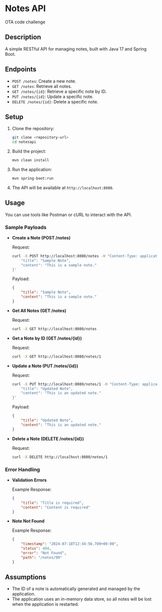 # Notes API
OTA code challenge

## Description
A simple RESTful API for managing notes, built with Java 17 and Spring Boot.

## Endpoints

- `POST /notes`: Create a new note.
- `GET /notes`: Retrieve all notes.
- `GET /notes/{id}`: Retrieve a specific note by ID.
- `PUT /notes/{id}`: Update a specific note.
- `DELETE /notes/{id}`: Delete a specific note.

## Setup

1. Clone the repository:
    ```sh
    git clone <repository-url>
    cd notesapi
    ```

2. Build the project:
    ```sh
    mvn clean install
    ```

3. Run the application:
    ```sh
    mvn spring-boot:run
    ```

4. The API will be available at `http://localhost:8080`.

## Usage

You can use tools like Postman or cURL to interact with the API.

### Sample Payloads

- **Create a Note (POST /notes)**

    Request:
    ```sh
    curl -X POST http://localhost:8080/notes -H "Content-Type: application/json" -d '{
        "title": "Sample Note",
        "content": "This is a sample note."
    }'
    ```

    Payload:
    ```json
    {
        "title": "Sample Note",
        "content": "This is a sample note."
    }
    ```

- **Get All Notes (GET /notes)**

    Request:
    ```sh
    curl -X GET http://localhost:8080/notes
    ```

- **Get a Note by ID (GET /notes/{id})**

    Request:
    ```sh
    curl -X GET http://localhost:8080/notes/1
    ```

- **Update a Note (PUT /notes/{id})**

    Request:
    ```sh
    curl -X PUT http://localhost:8080/notes/1 -H "Content-Type: application/json" -d '{
        "title": "Updated Note",
        "content": "This is an updated note."
    }'
    ```

    Payload:
    ```json
    {
        "title": "Updated Note",
        "content": "This is an updated note."
    }
    ```

- **Delete a Note (DELETE /notes/{id})**

    Request:
    ```sh
    curl -X DELETE http://localhost:8080/notes/1
    ```

### Error Handling

- **Validation Errors**

    Example Response:
    ```json
    {
        "title": "Title is required",
        "content": "Content is required"
    }
    ```

- **Note Not Found**

    Example Response:
    ```json
    {
        "timestamp": "2024-07-18T12:34:56.789+00:00",
        "status": 404,
        "error": "Not Found",
        "path": "/notes/99"
    }
    ```

## Assumptions

- The ID of a note is automatically generated and managed by the application.
- The application uses an in-memory data store, so all notes will be lost when the application is restarted.

